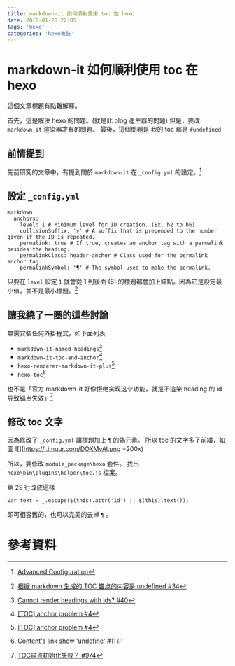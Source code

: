 ```yaml
---
title: markdown-it 如何順利使用 toc 在 hexo
date: 2018-01-28 22:05
tags: 'hexo'
categories: 'hexo改裝'
---
```

# markdown-it 如何順利使用 toc 在 hexo

這個文章標題有點難解釋。

首先，這是解決 hexo 的問題。(就是此 blog 產生器的問題)
但是，要改 `markdown-it` 渲染器才有的問題。
最後，這個問題是 我的 toc 都是 `#undefined`

## 前情提到

先前研究的文章中，有提到關於 `markdown-it` 在 `_config.yml` 的設定。[^config]

## 設定 `_config.yml`

```yaml=
markdown:
  anchors:
    level: 1 # Minimum level for ID creation. (Ex. h2 to h6)
    collisionSuffix: 'v' # A suffix that is prepended to the number given if the ID is repeated.
    permalink: true # If true, creates an anchor tag with a permalink besides the heading.
    permalinkClass: header-anchor # Class used for the permalink anchor tag.
    permalinkSymbol: '¶' # The symbol used to make the permalink.
```

只要在 `level` 設定 `1` 就會從 1 到後面 (6) 的標題都會加上錨點。因為它是設定最小值，並不是最小標題。[^#34]

## 讓我繞了一圈的這些討論

無需安裝任何外掛程式，如下面列表
- `markdown-it-named-headings`[^#40]
- `markdown-it-toc-and-anchor`[^#4]
- `hexo-renderer-markdown-it-plus`[^#4]
- `hexo-toc`[^#11]

也不是「官方 markdown-it 好像拒绝实现这个功能，就是不渲染 heading 的 id 导致锚点失效」[^#974]

## 修改 toc 文字

因為修改了 `_config.yml` 讓標題加上 `¶` 的偽元素。
所以 toc 的文字多了前綴，如圖
![](https://i.imgur.com/DOXMvAl.png =200x)

所以，要修改 `module_package\hexo` 套件。
找出 `hexo\bin\plugins\helper\toc.js` 檔案。

第 29 行改成這樣

```javascript=29
var text = _.escape($(this).attr('id') || $(this).text());
```

即可相容舊的，也可以完美的去掉 `¶` 。

# 參考資料

[^config]: [Advanced Configuration](https://github.com/hexojs/hexo-renderer-markdown-it/wiki/Advanced-Configuration#automatic-headline-ids)
[^#34]: [根据 markdown 生成的 TOC 锚点的内容是 undefined #34](https://github.com/Haojen/hexo-theme-Anisina/issues/34)
[^#40]: [Cannot render headings with ids? #40](https://github.com/hexojs/hexo-renderer-markdown-it/issues/40)
[^#974]: [TOC锚点初始化失败？ #974](https://github.com/iissnan/hexo-theme-next/issues/974)
[^#4]: [[TOC] anchor problem #4](https://github.com/CHENXCHEN/hexo-renderer-markdown-it-plus/issues/4)
[^#11]: [Content's link show 'undefine' #11](https://github.com/YenYuHsuan/hexo-theme-beantech/issues/11)
